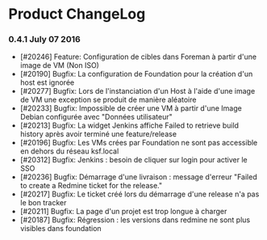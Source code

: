 # Product ChangeLog

### 0.4.1 July 07 2016
  - [#20246] Feature: Configuration de cibles dans Foreman à partir d'une image de VM (Non ISO)
  - [#20190] Bugfix: La configuration de Foundation pour la création d'un host est ignorée
  - [#20277] Bugfix: Lors de l'instanciation d'un Host à l'aide d'une image de VM une exception se produit de manière aléatoire
  - [#20233] Bugfix: Impossible de créer une VM à partir d'une Image Debian configurée avec "Données utilisateur"
  - [#20213] Bugfix: La widget Jenkins affiche Failed to retrieve build history après avoir terminé une feature/release
  - [#20196] Bugfix: Les VMs crées par Foundation ne sont pas accessible en dehors du réseau ksf.local 
  - [#20312] Bugfix: Jenkins : besoin de cliquer sur login pour activer le SSO
  - [#20236] Bugfix: Démarrage d'une livraison : message d'erreur "Failed to create a Redmine ticket for the release."
  - [#20217] Bugfix: Le ticket créé lors du démarrage d'une release n'a pas le bon tracker
  - [#20211] Bugfix: La page d'un projet est trop longue à charger
  - [#20187] Bugfix: Régression : les versions dans redmine ne sont plus visibles dans foundation

